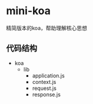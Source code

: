 # mini-koa

精简版本的koa，帮助理解核心思想

## 代码结构

- koa
  - lib
    - application.js
    - context.js
    - request.js
    - response.js
